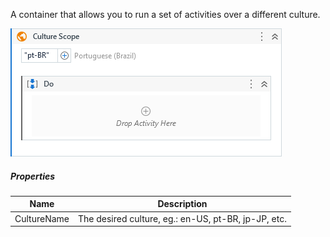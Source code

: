 A container that allows you to run a set of activities over a different culture.

![](../img/activities/CultureScope.png)

##### Properties

|Name       |Description                                        |
|-----------|---------------------------------------------------|
|CultureName|The desired culture, eg.: en-US, pt-BR, jp-JP, etc.|

